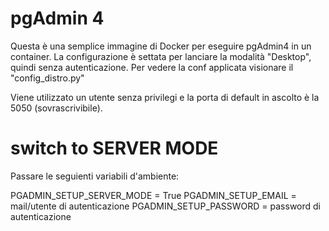# pgAdmin 4

Questa è una semplice immagine di Docker per eseguire pgAdmin4 in un container.
La configurazione è settata per lanciare la modalità "Desktop", quindi senza autenticazione.
Per vedere la conf applicata visionare il "config_distro.py"

Viene utilizzato un utente senza privilegi e la porta di default in ascolto è la 5050 (sovrascrivibile).

# switch to SERVER MODE

Passare le seguienti variabili d'ambiente:

PGADMIN_SETUP_SERVER_MODE = True
PGADMIN_SETUP_EMAIL = mail/utente di autenticazione
PGADMIN_SETUP_PASSWORD = password di autenticazione